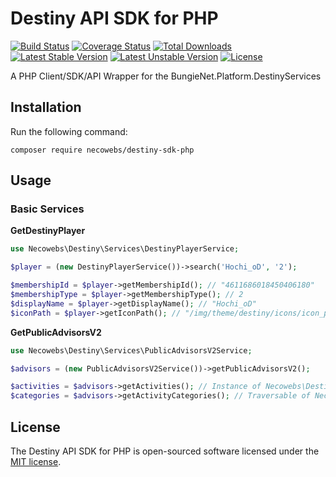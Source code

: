 # Destiny API SDK for PHP

[![Build Status](https://travis-ci.org/jtneal/destiny-sdk-php.svg)](https://travis-ci.org/jtneal/destiny-sdk-php)
[![Coverage Status](https://coveralls.io/repos/github/jtneal/destiny-sdk-php/badge.svg)](https://coveralls.io/github/jtneal/destiny-sdk-php)
[![Total Downloads](https://poser.pugx.org/necowebs/destiny-sdk-php/downloads)](https://packagist.org/packages/necowebs/destiny-sdk-php)
[![Latest Stable Version](https://poser.pugx.org/necowebs/destiny-sdk-php/v/stable)](https://packagist.org/packages/necowebs/destiny-sdk-php)
[![Latest Unstable Version](https://poser.pugx.org/necowebs/destiny-sdk-php/v/unstable)](https://packagist.org/packages/necowebs/destiny-sdk-php)
[![License](https://poser.pugx.org/necowebs/destiny-sdk-php/license)](https://packagist.org/packages/necowebs/destiny-sdk-php)

A PHP Client/SDK/API Wrapper for the BungieNet.Platform.DestinyServices

## Installation

Run the following command:

```shell
composer require necowebs/destiny-sdk-php
```

## Usage

### Basic Services

**GetDestinyPlayer**

```php
use Necowebs\Destiny\Services\DestinyPlayerService;

$player = (new DestinyPlayerService())->search('Hochi_oD', '2');

$membershipId = $player->getMembershipId(); // "4611686018450406180"
$membershipType = $player->getMembershipType(); // 2
$displayName = $player->getDisplayName(); // "Hochi_oD"
$iconPath = $player->getIconPath(); // "/img/theme/destiny/icons/icon_psn.png"
```

**GetPublicAdvisorsV2**

```php
use Necowebs\Destiny\Services\PublicAdvisorsV2Service;

$advisors = (new PublicAdvisorsV2Service())->getPublicAdvisorsV2();

$activities = $advisors->getActivities(); // Instance of Necowebs\Destiny\Models\Character\AdvisorActivities
$categories = $advisors->getActivityCategories(); // Traversable of Necowebs\Destiny\Models\Character\AdvisorCategory
```

## License

The Destiny API SDK for PHP is open-sourced software licensed under the [MIT license](http://opensource.org/licenses/MIT).
